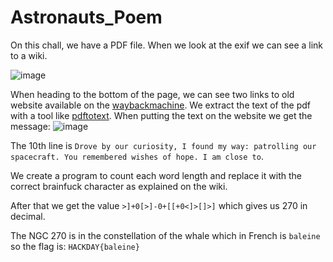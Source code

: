 

# Astronauts_Poem

On this chall, we have a PDF file. When we look at the exif we can see a link to a wiki. 

![image](https://user-images.githubusercontent.com/73934639/226390466-a79d4a3c-7507-46d9-aaf2-8d839ebf020a.png)

When heading to the bottom of the page, we can see two links to old website available on the [waybackmachine](https://web.archive.org/web/20210506123139/https://mcaweb.matc.edu/winslojr/vicom128/final/tio/index.html).
We extract the text of the pdf with a tool like [pdftotext](https://poppler.freedesktop.org/). When putting the text on the website we get the message: 
![image](https://user-images.githubusercontent.com/73934639/226391851-446b60ec-918a-4c1b-9de4-2b873dfbf879.png)

The 10th line is ```Drove by our curiosity, I found my way: patrolling our spacecraft. You remembered wishes of hope. I am close to```.

We create a program to count each word length and replace it with the correct brainfuck character as explained on the wiki.

After that we get the  value ```>]+0[>]-0+[[+0<]>[]>]``` which gives us 270 in decimal. 

The NGC 270 is in the constellation of the whale which in French is ```baleine``` so the flag is: ```HACKDAY{baleine}```
